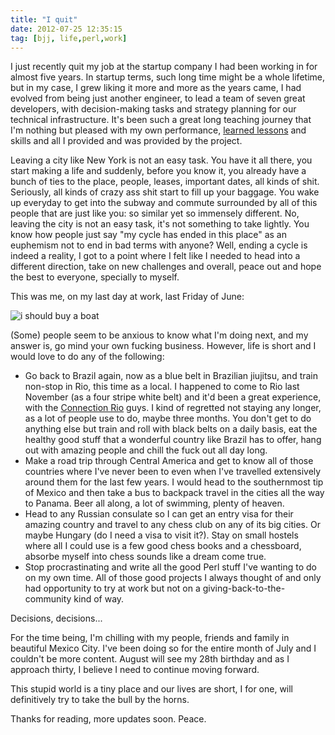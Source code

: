 ```yaml
---
title: "I quit"
date: 2012-07-25 12:35:15
tag: [bjj, life,perl,work]
---
```

I just recently quit my job at the startup company I had been working in for
almost five years. In startup terms, such long time might be a whole lifetime,
but in my case, I grew liking it more and more as the years came, I had evolved
from being just another engineer, to lead a team of seven great developers, with
decision-making tasks and strategy planning for our technical infrastructure.
It's been such a great long teaching journey that I'm nothing but pleased with
my own performance, [learned
lessons](/blog/2012/03/05/lessons-learned-and-real-experience/) and skills and
all I provided and was provided by the project.

Leaving a city like New York is not an easy task. You have it all there, you
start making a life and suddenly, before you know it, you already have a bunch
of ties to the place, people, leases, important dates, all kinds of shit.
Seriously, all kinds of crazy ass shit start to fill up your baggage. You wake
up everyday to get into the subway and commute surrounded by all of this people
that are just like you: so similar yet so immensely different. No, leaving the
city is not an easy task, it's not something to take lightly. You know how
people just say "my cycle has ended in this place" as an euphemism not to end in
bad terms with anyone? Well, ending a cycle is indeed a reality, I got to a
point where I felt like I needed to head into a different direction, take on new
challenges and overall, peace out and hope the best to everyone, specially to
myself.

This was me, on my last day at work, last Friday of June:

![i should buy a
boat](https://damog.net/old/axiombox/2012/07/damog-respect1.jpg)

(Some) people seem to be anxious to know what I'm doing next, and my answer is,
go mind your own fucking business. However, life is short and I would love to do
any of the following:

- Go back to Brazil again, now as a blue belt in Brazilian jiujitsu, and train
  non-stop in Rio, this time as a local. I happened to come to Rio last November
  (as a four stripe white belt) and it'd been a great experience, with the
  [Connection Rio](http://www.connectionrio.com/) guys. I kind of regretted not
  staying any longer, as a lot of people use to do, maybe three months. You
  don't get to do anything else but train and roll with black belts on a daily
  basis, eat the healthy good stuff that a wonderful country like Brazil has to
  offer, hang out with amazing people and chill the fuck out all day long.
- Make a road trip through Central America and get to know all of those
  countries where I've never been to even when I've travelled extensively around
  them for the last few years. I would head to the southernmost tip of Mexico and
  then take a bus to backpack travel in the cities all the way to Panama. Beer all
  along, a lot of swimming, plenty of heaven.
- Head to any Russian consulate so I can get an entry visa for their amazing
  country and travel to any chess club on any of its big cities. Or maybe
  Hungary (do I need a visa to visit it?). Stay on small hostels where all I
  could use is a few good chess books and a chessboard, absorbe myself into
  chess sounds like a dream come true.
- Stop procrastinating and write all the good Perl stuff I've wanting to do on
  my own time. All of those good projects I always thought of and only had
  opportunity to try at work but not on a giving-back-to-the-community kind of
  way.

Decisions, decisions...

For the time being, I'm chilling with my people, friends and family in beautiful
Mexico City. I've been doing so for the entire month of July and I couldn't be
more content. August will see my 28th birthday and as I approach thirty, I
believe I need to continue moving forward.

This stupid world is a tiny place and our lives are short, I for one, will
definitively try to take the bull by the horns.

Thanks for reading, more updates soon. Peace.
